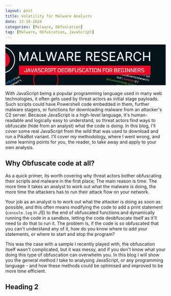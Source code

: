 ```yaml
---
layout: post
title: Volatility for Malware Analysts
date: 22-10-2024
categories: [Malware, Obfuscation]
tag: [Malware, Obfuscation, JavaScript]
---
```


![Banner JS-Deob](assets/images/blogs/js-deobfuscation/Banner-js-deob.png)

With JavaScript being a popular programming language used in many web technologies, it often gets used by threat actors as initial stage payloads. Such scripts could have Powershell code embedded in them, further malware stagers, or functions for downloading malware from an attacker's C2 server. Because JavaScript is a high-level language, it's human-readable and logically easy to understand, so threat actors find ways to obfuscate (hide from an analyst) what the code is doing. In this blog, I'll cover some real JavaScript from the wild that was used to download and run a PikaBot variant. I'll cover my methodology, where I went wrong, and some learning points for you, the reader, to take away and apply to your own analysis.

## Why Obfuscate code at all?

As a quick primer, its worth covering why threat actors bother obfuscating their scripts and malware in the first place; The main reason is time. The more time it takes an analyst to work out what the malware is doing, the more time the attackers has to run their attack flow on your network.

Your job as an analyst is to work out what the attacker is doing as soon as possible, and this often means modifying the code to add a print statement (`console.log` in JS) to the end of obfuscated functions and dynamically running the code in a sandbox, letting the code deobfuscate itself as it'll need to do that to run it. The problem is, if the code is so obfuscated that you can't understand any of it, how do you know where to add your statements, or where to start and stop the program?

This was the case with a sample I recently played with, the obfuscation itself wasn't complicated, but it was messy, and if you don't know what your doing this type of obfuscation can overwhelm you. In this blog I will show you the general method I take to analysing JavaScript, or any programming language - and how these methods could be optimised and improved to be more time efficient.

## Heading 2